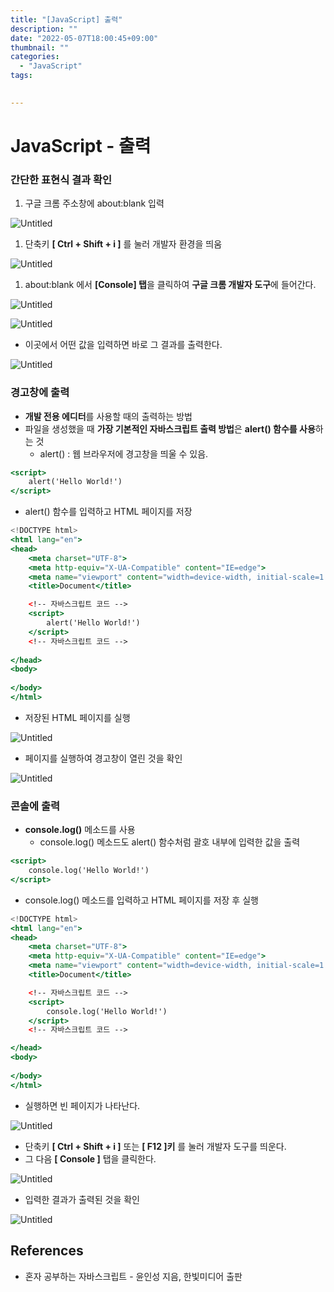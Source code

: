 ```yaml
---
title: "[JavaScript] 출력"
description: ""
date: "2022-05-07T18:00:45+09:00"
thumbnail: ""
categories:
  - "JavaScript"
tags:
 

---
```

<!--more-->
# JavaScript - 출력

### 간단한 표현식 결과 확인

1. 구글 크롬 주소창에 about:blank 입력

![Untitled](/images/lang_javascript/JavaScript_output/Untitled.png)

1. 단축키 **[ Ctrl + Shift + i ]** 를 눌러 개발자 환경을 띄움

![Untitled](/images/lang_javascript/JavaScript_output/Untitled1.png)

1. about:blank 에서 **[Console] 탭**을 클릭하여 **구글 크롬 개발자 도구**에 들어간다.

![Untitled](/images/lang_javascript/JavaScript_output/Untitled2.png)

![Untitled](/images/lang_javascript/JavaScript_output/Untitled3.png)

- 이곳에서 어떤 값을 입력하면 바로 그 결과를 출력한다.

![Untitled](/images/lang_javascript/JavaScript_output/Untitled4.png)

### 경고창에 출력

- **개발 전용 에디터**를 사용할 때의 출력하는 방법
- 파일을 생성했을 때 **가장 기본적인 자바스크립트 출력 방법**은 **alert() 함수를 사용**하는 것
    - alert() : 웹 브라우저에 경고창을 띄울 수 있음.

```jsx
<script>
	alert('Hello World!')
</script>
```

- alert() 함수를 입력하고 HTML 페이지를 저장

```jsx
<!DOCTYPE html>
<html lang="en">
<head>
    <meta charset="UTF-8">
    <meta http-equiv="X-UA-Compatible" content="IE=edge">
    <meta name="viewport" content="width=device-width, initial-scale=1.0">
    <title>Document</title>

    <!-- 자바스크립트 코드 -->
    <script>
        alert('Hello World!')
    </script>
    <!-- 자바스크립트 코드 -->
    
</head>
<body>
    
</body>
</html>
```

- 저장된 HTML 페이지를 실행

![Untitled](/images/lang_javascript/JavaScript_output/Untitled5.png)

- 페이지를 실행하여 경고창이 열린 것을 확인

![Untitled](/images/lang_javascript/JavaScript_output/Untitled6.png)

### 콘솔에 출력

- **console.log()** 메소드를 사용
    - console.log() 메소드도 alert() 함수처럼 괄호 내부에 입력한 값을 출력

```jsx
<script>
	console.log('Hello World!')
</script>
```

- console.log() 메소드를 입력하고 HTML 페이지를 저장 후 실행

```jsx
<!DOCTYPE html>
<html lang="en">
<head>
    <meta charset="UTF-8">
    <meta http-equiv="X-UA-Compatible" content="IE=edge">
    <meta name="viewport" content="width=device-width, initial-scale=1.0">
    <title>Document</title>

    <!-- 자바스크립트 코드 -->
    <script>
        console.log('Hello World!')
    </script>
    <!-- 자바스크립트 코드 -->

</head>
<body>
    
</body>
</html>
```

- 실행하면 빈 페이지가 나타난다.

![Untitled](/images/lang_javascript/JavaScript_output/Untitled7.png)

- 단축키 **[ Ctrl + Shift + i ]** 또는 **[ F12 ]키** 를 눌러 개발자 도구를 띄운다.
- 그 다음 **[ Console ]** 탭을 클릭한다.

![Untitled](/images/lang_javascript/JavaScript_output/Untitled8.png)

- 입력한 결과가 출력된 것을 확인

![Untitled](/images/lang_javascript/JavaScript_output/Untitled9.png)

## References

- 혼자 공부하는 자바스크립트 - 윤인성 지음, 한빛미디어 출판